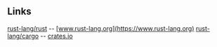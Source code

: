 ## Links

[rust-lang/rust](https://github.com/rust-lang/rust) -- [www.rust-lang.org](https://www.rust-lang.org)
[rust-lang/cargo](https://github.com/rust-lang/cargo) -- [crates.io](https://crates.io)
